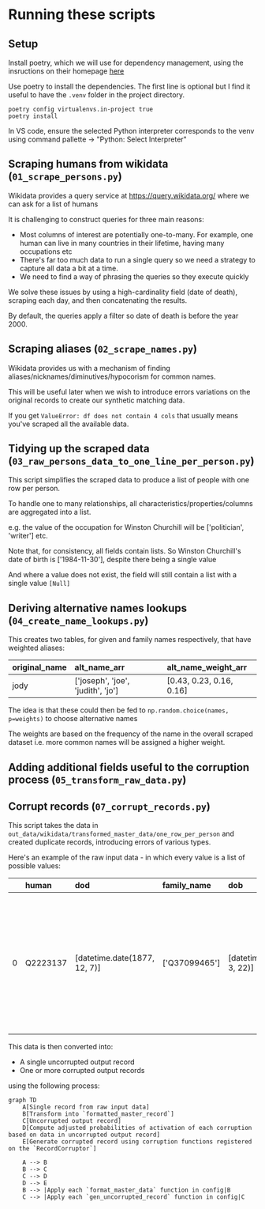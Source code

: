 # Running these scripts

## Setup

Install poetry, which we will use for dependency management, using the insructions on their homepage [here](https://python-poetry.org/docs/#installation)

Use poetry to install the dependencies. The first line is optional but I find it useful to have the `.venv` folder in the project directory.

```
poetry config virtualenvs.in-project true
poetry install
```

In VS code, ensure the selected Python interpreter corresponds to the venv using command pallette -> "Python: Select Interpreter"

## Scraping humans from wikidata (`01_scrape_persons.py`)

Wikidata provides a query service at https://query.wikidata.org/ where we can ask for a list of humans

It is challenging to construct queries for three main reasons:

- Most columns of interest are potentially one-to-many. For example, one human can live in many countries in their lifetime, having many occupations etc
- There's far too much data to run a single query so we need a strategy to capture all data a bit at a time.
- We need to find a way of phrasing the queries so they execute quickly

We solve these issues by using a high-cardinality field (date of death), scraping each day, and then concatenating the results.

By default, the queries apply a filter so date of death is before the year 2000.

## Scraping aliases (`02_scrape_names.py`)

Wikidata provides us with a mechanism of finding aliases/nicknames/diminutives/hypocorism for common names.

This will be useful later when we wish to introduce errors variations on the original records to create our synthetic matching data.

If you get `ValueError: df does not contain 4 cols` that usually means you've scraped all the available data.

## Tidying up the scraped data (`03_raw_persons_data_to_one_line_per_person.py`)

This script simplifies the scraped data to produce a list of people with one row per person.

To handle one to many relationships, all characteristics/properties/columns are aggregated into a list.

e.g. the value of the occupation for Winston Churchill will be ['politician', 'writer'] etc.

Note that, for consistency, all fields contain lists. So Winston Churchill's date of birth is ['1984-11-30'], despite there being a single value

And where a value does not exist, the field will still contain a list with a single value `[Null]`

## Deriving alternative names lookups (`04_create_name_lookups.py`)

This creates two tables, for given and family names respectively, that have weighted aliases:

| original_name | alt_name_arr                      | alt_name_weight_arr      |
| :------------ | :-------------------------------- | :----------------------- |
| jody          | ['joseph', 'joe', 'judith', 'jo'] | [0.43, 0.23, 0.16, 0.16] |

The idea is that these could then be fed to `np.random.choice(names, p=weights)` to choose alternative names

The weights are based on the frequency of the name in the overall scraped dataset i.e. more common names will be assigned a higher weight.

## Adding additional fields useful to the corruption process (`05_transform_raw_data.py`)

## Corrupt records (`07_corrupt_records.py`)

This script takes the data in `out_data/wikidata/transformed_master_data/one_row_per_person` and created duplicate records, introducing errors of various types.

Here's an example of the raw input data - in which every value is a list of possible values:

|     | human    | dod                          | family_name   | dob                          | given_name  | country_citizen | occupation                             | humanLabel         | given_nameLabel | family_nameLabel | occupationLabel                       | country_citizenLabel | sex_or_genderLabel | place_birth | birth_country | place_birthLabel | birth_countryLabel | birth_name | humanDescription                                       | name_native_language | humanAltLabel                                                                                      | residence                                             | residenceLabel                                                          | residence_countryLabel           | pseudonym | ethnicity | ethnicityLabel | full_name_arr                                                                                                              | birth_coordinates                           | residence_coordinates                                                                                                                                                                                                                                                |
| --: | :------- | :--------------------------- | :------------ | :--------------------------- | :---------- | :-------------- | :------------------------------------- | :----------------- | :-------------- | :--------------- | :------------------------------------ | :------------------- | :----------------- | :---------- | :------------ | :--------------- | :----------------- | :--------- | :----------------------------------------------------- | :------------------- | :------------------------------------------------------------------------------------------------- | :---------------------------------------------------- | :---------------------------------------------------------------------- | :------------------------------- | :-------- | :-------- | :------------- | :------------------------------------------------------------------------------------------------------------------------- | :------------------------------------------ | :------------------------------------------------------------------------------------------------------------------------------------------------------------------------------------------------------------------------------------------------------------------- |
|   0 | Q2223137 | [datetime.date(1877, 12, 7)] | ['Q37099465'] | [datetime.date(1816, 3, 22)] | ['Q595105'] | ['Q142']        | ['Q22813352', 'Q11569986', 'Q1028181'] | ['Ernest Charton'] | ['Ernest']      | ['Charton']      | ['traveler', 'printmaker', 'painter'] | ['France']           | ['male']           | ['Q456']    | ['Q142']      | ['Lyon']         | ['France']         | []         | ['French painter active in South America (1816-1877)'] | []                   | ['e. charton, Ernest Charton de Treville, Ernest Marc Jules Charton de Treville, Ernesto Charton'] | ['Q90', 'Q456', 'Q1486', 'Q2887', 'Q33986', 'Q42810'] | ['Paris', 'Lyon', 'Buenos Aires', 'Santiago', 'Valparaíso', 'Le Havre'] | ['France', 'Argentina', 'Chile'] | []        | []        | []             | ['Ernesto Charton', 'Ernest Marc Jules Charton de Treville', 'Ernest Charton de Treville', 'e. charton', 'Ernest Charton'] | [{'lat': 45.758888888, 'lng': 4.841388888}] | [{'lat': 48.856944444, 'lng': 2.351388888}, {'lat': 45.758888888, 'lng': 4.841388888}, {'lat': -34.599722222, 'lng': -58.381944444}, {'lat': -33.45, 'lng': -70.666666666}, {'lat': -33.046111111, 'lng': -71.619722222}, {'lat': 49.494166666, 'lng': 0.108055555}] |

This data is then converted into:

- A single uncorrupted output record
- One or more corrupted output records

using the following process:

```mermaid
graph TD
    A[Single record from raw input data]
    B[Transform into `formatted_master_record`]
    C[Uncorrupted output record]
    D[Compute adjusted probabilities of activation of each corruption based on data in uncorrupted output record]
    E[Generate corrupted record using corruption functions registered on the `RecordCorruptor`]

    A --> B
    B --> C
    C --> D
    D --> E
    B --> |Apply each `format_master_data` function in config|B
    C --> |Apply each `gen_uncorrupted_record` function in config|C

```

